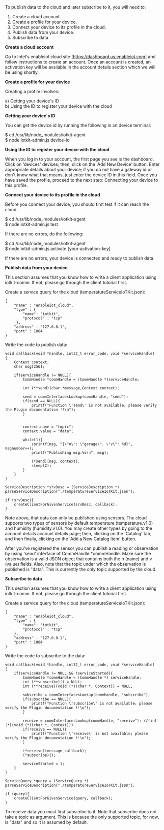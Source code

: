 
To publish data to the cloud and later subscribe to it, you will need to:

1) Create a cloud account. <BR>
2) Create a profile for your device. <BR>
3) Connect your device to its profile in the cloud. <BR>
4) Publish data from your device. <BR>
5) Subscribe to data. <BR>

<B> Create a cloud account </B>

Go to Intel's enableiot cloud site [https://dashboard.us.enableiot.com] and follow instructions to create an account.
Once an account is created, an activation key will be available in the account details section which we will be using
shortly.

<B> Create a profile for your device </B>

Creating a profile involves:

a) Getting your device's ID <BR>
b) Using the ID to register your device with the cloud

<B> Getting your device's ID </B>

You can get the device id by running the following in an device terminal:

$ cd /usr/lib/node_modules/iotkit-agent <BR>
$ node iotkit-admin.js device-id <BR>

<B> Using the ID to register your device with the cloud </B>

When you log in to your account, the first page you see is the dashboard. Click on 'devices' devices; then, click on
the 'Add New Device' button. Enter appropriate details about your device; if you do not have a gateway id or don't
know what that means, just enter the device ID in this field. Once you have saved the profile, proceed to the next
step: Connecting your device to this profile.

<B> Connect your device to its profile in the cloud </B>

Before you connect your device, you should first test if it can reach the cloud:

$ cd /usr/lib/node_modules/iotkit-agent <BR>
$ node iotkit-admin.js test <BR>

If there are no errors, do the following:

$ cd /usr/lib/node_modules/iotkit-agent <BR>
$ node iotkit-admin.js activate [your-activation-key] <BR>

If there are no errors, your device is connected and ready to publish data.

<B> Publish data from your device </B>

This section assumes that you know how to write a client application using iotkit-comm. If not, please go through the client
tutorial first.

Create a service query for the cloud (temperatureServiceIoTKit.json):

    {
        "name" : "enableiot_cloud",
        "type" : {
            "name": "iotkit",
            "protocol" : "tcp"
         },
        "address" : "127.0.0.1",
        "port" : 1884
    }

Write the code to publish data:

    void callback(void *handle, int32_t error_code, void *serviceHandle)
    {
        Context context;
        char msg[256];

        if(serviceHandle != NULL){
            CommHandle *commHandle = (CommHandle *)serviceHandle;

            int (**send)(char *message,Context context);

            send = commInterfacesLookup(commHandle, "send");
            if(send == NULL){
                printf("Function \'send\' is not available; please verify the Plugin documentation !!\n");
            }


            context.name = "topic";
            context.value = "data";

            while(1){
                sprintf(msg, "{\"n\": \"garage\", \"v\": %d}", msgnumber++);
                printf("Publishing msg:%s\n", msg);

                (*send)(msg, context);
                sleep(2);
            }
        }
    }

    ServiceDescription *srvDesc = (ServiceDescription *) parseServiceDescription("./temperatureServiceIoTKit.json");

    if (srvDesc){
        createClientForGivenService(srvDesc, callback);
    }


Note above, that data can only be published using sensors. The cloud supports two types of sensors by default
temperature (temperature.v1.0) and humidity (humidity.v1.0). You may create other types by going to the account
details account details page; then, clicking on the 'Catalog' tab; and then finally, clicking on the 'Add a New
Catalog Item' button.

After you've registered the sensor you can publish a reading or observation by using 'send' interface of
CommHandle *commHandle. Make sure the observation is a valid JSON object that contains both the n (name) and v
(value) fields. Also, note that the topic under which the observation is published is "data". This is currently the
only topic supported by the cloud.

<B> Subscribe to data </B>

This section assumes that you know how to write a client application using iotkit-comm. If not, please go through the client
tutorial first.

Create a service query for the cloud (temperatureServiceIoTKit.json):

    {
        "name" : "enableiot_cloud",
        "type" : {
            "name": "iotkit",
            "protocol" : "tcp"
        },
        "address" : "127.0.0.1",
        "port" : 1884
    }

Write the code to subscribe to the data:

    void callback(void *handle, int32_t error_code, void *serviceHandle)
    {
        if(serviceHandle != NULL && !serviceStarted){
            CommHandle *commHandle = (CommHandle *) serviceHandle;
            int (**subscribe)() = NULL;
            int (**receive)(void (*)(char *, Context)) = NULL;

            subscribe = commInterfacesLookup(commHandle, "subscribe");
            if(subscribe == NULL){
                printf("Function \'subscribe\' is not available; please verify the Plugin documentation !!\n");
            }

            receive = commInterfacesLookup(commHandle, "receive"); //(int (*)(void (*)(char *, Context)))
            if(receive == NULL){
                printf("Function \'receive\' is not available; please verify the Plugin documentation !!\n");
            }

            (*receive)(message_callback);
            (*subscribe)();

            serviceStarted = 1;
        }
    }

    ServiceQuery *query = (ServiceQuery *) parseServiceDescription("./temperatureServiceIoTKit.json");

    if (query){
        createClientForGivenService(query, callback);
    }

To receive data you must first subscribe to it. Note that subscribe does not take a topic as argument. This is
because the only supported topic, for now, is "data" and so it is assumed by default.
